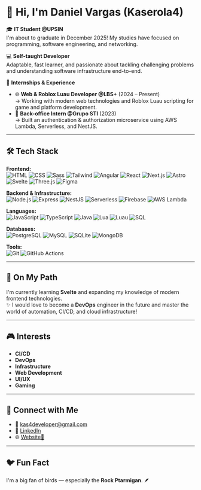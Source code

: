 # 👋 Hi, I'm Daniel Vargas (Kaserola4)

🎓 **IT Student @UPSIN**  
I'm about to graduate in December 2025! My studies have focused on programming, software engineering, and networking.

💻 **Self-taught Developer**  
Adaptable, fast learner, and passionate about tackling challenging problems and understanding software infrastructure end-to-end.

🚀 **Internships & Experience**
- 🌐 **Web & Roblox Luau Developer @LBS+** (2024 – Present)  
  → Working with modern web technologies and Roblox Luau scripting for game and platform development.
- 🔐 **Back-office Intern @Grupo STI** (2023)  
  → Built an authentication & authorization microservice using AWS Lambda, Serverless, and NestJS.

---

## 🛠️ Tech Stack

**Frontend:**  
![HTML](https://img.shields.io/badge/HTML-E34F26?style=flat&logo=html5&logoColor=white)
![CSS](https://img.shields.io/badge/CSS-1572B6?style=flat&logo=css3&logoColor=white)
![Sass](https://img.shields.io/badge/Sass-CC6699?style=flat&logo=sass&logoColor=white)
![Tailwind](https://img.shields.io/badge/Tailwind-38B2AC?style=flat&logo=tailwindcss&logoColor=white)
![Angular](https://img.shields.io/badge/Angular-DD0031?style=flat&logo=angular&logoColor=white)
![React](https://img.shields.io/badge/React-20232A?style=flat&logo=react&logoColor=61DAFB)
![Next.js](https://img.shields.io/badge/Next.js-000000?style=flat&logo=nextdotjs&logoColor=white)
![Astro](https://img.shields.io/badge/Astro-1B1F24?style=flat&logo=astro&logoColor=FF5D01)
![Svelte](https://img.shields.io/badge/Svelte-FF3E00?style=flat&logo=svelte&logoColor=white)
![Three.js](https://img.shields.io/badge/Three.js-000000?style=flat&logo=three.js&logoColor=white)
![Figma](https://img.shields.io/badge/Figma-F24E1E?style=flat&logo=figma&logoColor=white)

**Backend & Infrastructure:**  
![Node.js](https://img.shields.io/badge/Node.js-339933?style=flat&logo=nodedotjs&logoColor=white)
![Express](https://img.shields.io/badge/Express-000000?style=flat&logo=express&logoColor=white)
![NestJS](https://img.shields.io/badge/NestJS-E0234E?style=flat&logo=nestjs&logoColor=white)
![Serverless](https://img.shields.io/badge/Serverless-FD5750?style=flat&logo=serverless&logoColor=white)
![Firebase](https://img.shields.io/badge/Firebase-FFCA28?style=flat&logo=firebase&logoColor=white)
![AWS Lambda](https://img.shields.io/badge/AWS_Lambda-FF9900?style=flat&logo=amazonaws&logoColor=white)

**Languages:**  
![JavaScript](https://img.shields.io/badge/JavaScript-F7DF1E?style=flat&logo=javascript&logoColor=black)
![TypeScript](https://img.shields.io/badge/TypeScript-3178C6?style=flat&logo=typescript&logoColor=white)
![Java](https://img.shields.io/badge/Java-007396?style=flat&logo=java&logoColor=white)
![Lua](https://img.shields.io/badge/Lua-2C2D72?style=flat&logo=lua&logoColor=white)
![Luau](https://img.shields.io/badge/Luau-0096FF?style=flat&logo=roblox&logoColor=white)
![SQL](https://img.shields.io/badge/SQL-4479A1?style=flat&logo=postgresql&logoColor=white)

**Databases:**  
![PostgreSQL](https://img.shields.io/badge/PostgreSQL-4169E1?style=flat&logo=postgresql&logoColor=white)
![MySQL](https://img.shields.io/badge/MySQL-4479A1?style=flat&logo=mysql&logoColor=white)
![SQLite](https://img.shields.io/badge/SQLite-003B57?style=flat&logo=sqlite&logoColor=white)
![MongoDB](https://img.shields.io/badge/MongoDB-47A248?style=flat&logo=mongodb&logoColor=white)

**Tools:**  
![Git](https://img.shields.io/badge/Git-F05032?style=flat&logo=git&logoColor=white)
![GitHub Actions](https://img.shields.io/badge/GitHub_Actions-2088FF?style=flat&logo=githubactions&logoColor=white)

---

## 🚧 On My Path

I'm currently learning **Svelte** and expanding my knowledge of modern frontend technologies.  
✨ I would love to become a **DevOps** engineer in the future and master the world of automation, CI/CD, and cloud infrastructure!

---

## 🎮 Interests

- **CI/CD**
- **DevOps**
- **Infrastructure**
- **Web Development**
- **UI/UX**
- **Gaming**

---

## 🔗 Connect with Me

- 📧 kas4developer@gmail.com
- 💼 [LinkedIn](https://linkedin.com/in/kaserola4/)
- 🌐 [Website🚧](https://kaserola4.github.io)

---

## 🐦 Fun Fact

I'm a big fan of birds — especially the **Rock Ptarmigan**. 🪶
